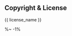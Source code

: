<!-- ## TODO

- [ ] Add a new item to the todo list. -->

## Copyright & License

{{ license_name }}

<footer />

%~ -1%